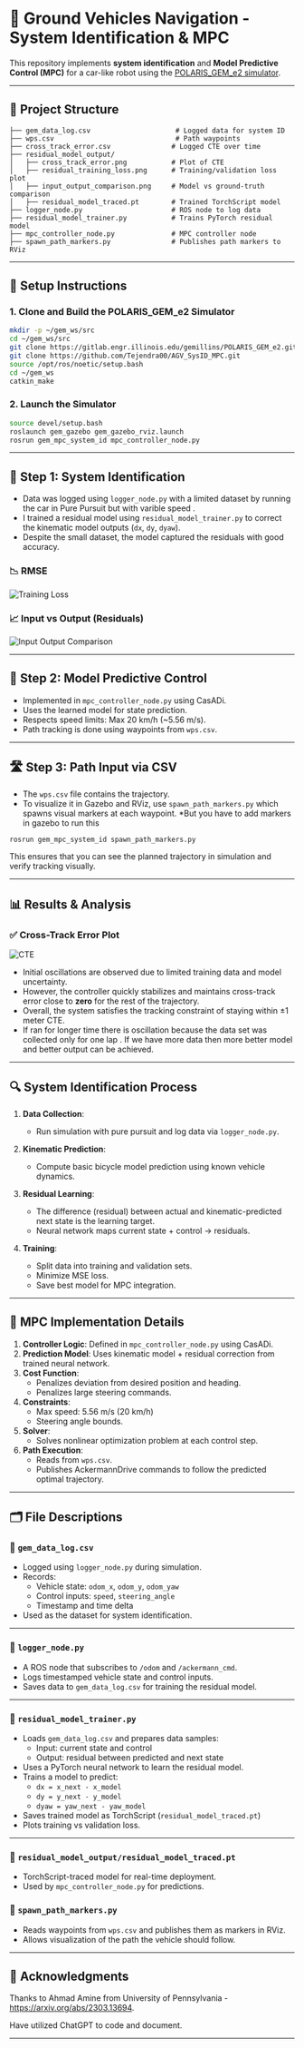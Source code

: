 # 🚗 Ground Vehicles Navigation - System Identification & MPC

This repository implements **system identification** and **Model Predictive Control (MPC)** for a car-like robot using the [POLARIS_GEM_e2 simulator](https://gitlab.engr.illinois.edu/gemillins/POLARIS_GEM_e2).

---

## 📁 Project Structure

```
├── gem_data_log.csv                     # Logged data for system ID
├── wps.csv                              # Path waypoints
├── cross_track_error.csv               # Logged CTE over time
├── residual_model_output/
│   ├── cross_track_error.png           # Plot of CTE
│   ├── residual_training_loss.png      # Training/validation loss plot
│   ├── input_output_comparison.png     # Model vs ground-truth comparison
│   ├── residual_model_traced.pt        # Trained TorchScript model
├── logger_node.py                      # ROS node to log data
├── residual_model_trainer.py           # Trains PyTorch residual model
├── mpc_controller_node.py              # MPC controller node
├── spawn_path_markers.py               # Publishes path markers to RViz
```

---

## 🔧 Setup Instructions

### 1. Clone and Build the POLARIS_GEM_e2 Simulator

```bash
mkdir -p ~/gem_ws/src
cd ~/gem_ws/src
git clone https://gitlab.engr.illinois.edu/gemillins/POLARIS_GEM_e2.git
git clone https://github.com/Tejendra00/AGV_SysID_MPC.git
source /opt/ros/noetic/setup.bash
cd ~/gem_ws
catkin_make
```

### 2. Launch the Simulator

```bash
source devel/setup.bash
roslaunch gem_gazebo gem_gazebo_rviz.launch
rosrun gem_mpc_system_id mpc_controller_node.py 

```

---

## 🧠 Step 1: System Identification

- Data was logged using `logger_node.py` with a limited dataset by running the car in Pure Pursuit but with varible speed .
- I trained a residual model using `residual_model_trainer.py` to correct the kinematic model outputs (`dx`, `dy`, `dyaw`).
- Despite the small dataset, the model captured the residuals with good accuracy.

### 📉 RMSE

![Training Loss](gem_mpc_system_id/scripts/residual_model_output/residual_rmse_plot.png)

### 📈 Input vs Output (Residuals)

![Input Output Comparison](gem_mpc_system_id/scripts/residual_model_output/input_output_comparison.png)

---

## 🎯 Step 2: Model Predictive Control

- Implemented in `mpc_controller_node.py` using CasADi.
- Uses the learned model for state prediction.
- Respects speed limits: Max 20 km/h (~5.56 m/s).
- Path tracking is done using waypoints from `wps.csv`.

---

## 🛣 Step 3: Path Input via CSV

- The `wps.csv` file contains the trajectory.
- To visualize it in Gazebo and RViz, use `spawn_path_markers.py` which spawns visual markers at each waypoint. *But you have to add markers in gazebo to run this 

```bash
rosrun gem_mpc_system_id spawn_path_markers.py
```

This ensures that you can see the planned trajectory in simulation and verify tracking visually.

---

## 📊 Results & Analysis

### ✅ Cross-Track Error Plot

![CTE](gem_mpc_system_id/scripts/cross_track_error.png)

- Initial oscillations are observed due to limited training data and model uncertainty.
- However, the controller quickly stabilizes and maintains cross-track error close to **zero** for the rest of the trajectory.
- Overall, the system satisfies the tracking constraint of staying within ±1 meter CTE.
- If ran for longer time there is oscillation because the data set was collected only for one lap . If we have more data then more better model and better output can be achieved. 

---

## 🔍 System Identification Process

1. **Data Collection**: 
   - Run simulation with pure pursuit and log data via `logger_node.py`.

2. **Kinematic Prediction**:
   - Compute basic bicycle model prediction using known vehicle dynamics.

3. **Residual Learning**:
   - The difference (residual) between actual and kinematic-predicted next state is the learning target.
   - Neural network maps current state + control → residuals.

4. **Training**:
   - Split data into training and validation sets.
   - Minimize MSE loss.
   - Save best model for MPC integration.

---

## 🧠 MPC Implementation Details

1. **Controller Logic**: Defined in `mpc_controller_node.py` using CasADi.
2. **Prediction Model**: Uses kinematic model + residual correction from trained neural network.
3. **Cost Function**:
   - Penalizes deviation from desired position and heading.
   - Penalizes large steering commands.
4. **Constraints**:
   - Max speed: 5.56 m/s (20 km/h)
   - Steering angle bounds.
5. **Solver**:
   - Solves nonlinear optimization problem at each control step.
6. **Path Execution**:
   - Reads from `wps.csv`.
   - Publishes AckermannDrive commands to follow the predicted optimal trajectory.

---


## 🗂 File Descriptions

### 📄 `gem_data_log.csv`
- Logged using `logger_node.py` during simulation.
- Records:
  - Vehicle state: `odom_x`, `odom_y`, `odom_yaw`
  - Control inputs: `speed`, `steering_angle`
  - Timestamp and time delta
- Used as the dataset for system identification.

---

### 📄 `logger_node.py`
- A ROS node that subscribes to `/odom` and `/ackermann_cmd`.
- Logs timestamped vehicle state and control inputs.
- Saves data to `gem_data_log.csv` for training the residual model.

---

### 📄 `residual_model_trainer.py`
- Loads `gem_data_log.csv` and prepares data samples:
  - Input: current state and control
  - Output: residual between predicted and next state
- Uses a PyTorch neural network to learn the residual model.
- Trains a model to predict:
  - `dx = x_next - x_model`
  - `dy = y_next - y_model`
  - `dyaw = yaw_next - yaw_model`
- Saves trained model as TorchScript (`residual_model_traced.pt`)
- Plots training vs validation loss.

---

### 📄 `residual_model_output/residual_model_traced.pt`
- TorchScript-traced model for real-time deployment.
- Used by `mpc_controller_node.py` for predictions.



### 📄 `spawn_path_markers.py`
- Reads waypoints from `wps.csv` and publishes them as markers in RViz.
- Allows visualization of the path the vehicle should follow.

---

## 🙌 Acknowledgments

Thanks to Ahmad Amine from University of Pennsylvania - https://arxiv.org/abs/2303.13694.

Have utilized ChatGPT to code and document. 

---
